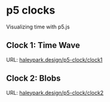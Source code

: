# p5 clocks
Visualizing time with p5.js

## Clock 1: Time Wave
URL: [haleypark.design/p5-clock/clock1](http://haleypark.design/p5-clock/clock1)

## Clock 2: Blobs
URL: [haleypark.design/p5-clock/clock2](http://haleypark.design/p5-clock/clock2)